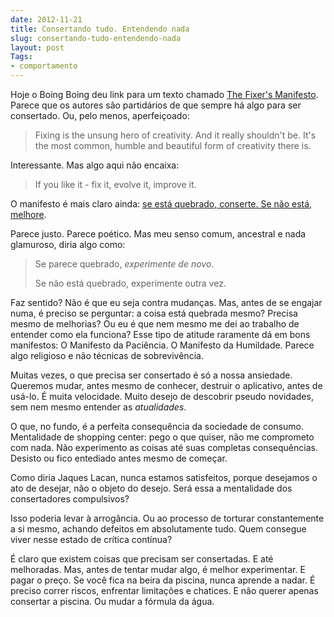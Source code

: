 ```yaml
---
date: 2012-11-21
title: Consertando tudo. Entendendo nada
slug: consertando-tudo-entendendo-nada
layout: post
Tags: 
- comportamento
---
```


Hoje o Boing Boing deu link para um texto chamado [The Fixer's Manifesto][1]. Parece que os autores são partidários de que sempre há algo para ser consertado. Ou, pelo menos, aperfeiçoado:

> Fixing is the unsung hero of creativity. And it really shouldn't be. It's the most common, humble and beautiful form of creativity there is.

Interessante. Mas algo aqui não encaixa:

> If you like it - fix it, evolve it, improve it.

O manifesto é mais claro ainda: [se está quebrado, conserte. Se não está, melhore][2].

Parece justo. Parece poético. Mas meu senso comum, ancestral e nada glamuroso, diria algo como:

> Se parece quebrado, *experimente de novo*.
> 
> Se não está quebrado, experimente outra vez.

Faz sentido? Não é que eu seja contra mudanças. Mas, antes de se engajar numa, é preciso se perguntar: a coisa está quebrada mesmo? Precisa mesmo de melhorias? Ou eu é que nem mesmo me dei ao trabalho de entender como ela funciona? Esse tipo de atitude raramente dá em bons manifestos: O Manifesto da Paciência. O Manifesto da Humildade. Parece algo religioso e não técnicas de sobrevivência.

Muitas vezes, o que precisa ser consertado é só a nossa ansiedade. Queremos mudar, antes mesmo de conhecer, destruir o aplicativo, antes de usá-lo. É muita velocidade. Muito desejo de descobrir pseudo novidades, sem nem mesmo entender as *atualidades*.

O que, no fundo, é a perfeita consequência da sociedade de consumo. Mentalidade de shopping center: pego o que quiser, não me comprometo com nada. Não experimento as coisas até suas completas consequências. Desisto ou fico entediado antes mesmo de começar.

Como diria Jaques Lacan, nunca estamos satisfeitos, porque desejamos o ato de desejar, não o objeto do desejo. Será essa a mentalidade dos consertadores compulsivos?

Isso poderia levar à arrogância. Ou ao processo de torturar constantemente a si mesmo, achando defeitos em absolutamente tudo. Quem consegue viver nesse estado de crítica contínua?

É claro que existem coisas que precisam ser consertadas. E até melhoradas. Mas, antes de tentar mudar algo, é melhor experimentar. E pagar o preço. Se você fica na beira da piscina, nunca aprende a nadar. É preciso correr riscos, enfrentar limitações e chatices. E não querer apenas consertar a piscina. Ou mudar a fórmula da água.

 [1]: http://boingboing.net/2012/11/21/the-fixers-manifesto-if-it.html
 [2]: https://sugru.com/manifesto